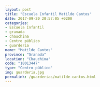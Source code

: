 ```yaml
---
layout: post
title: "Escuela Infantil Matilde Cantos"
date: 2017-09-20 20:57:05 +0200
categories:
- Escuela Infantil
- granada
- chauchina
- Centro público
- guarderia
name: "Matilde Cantos"
province: "Granada"
location: "Chauchina"
code: "18013447"
type: "Centro público"
img: guarderia.jpg
permalink: /guarderias/matilde-cantos.html
---
```

